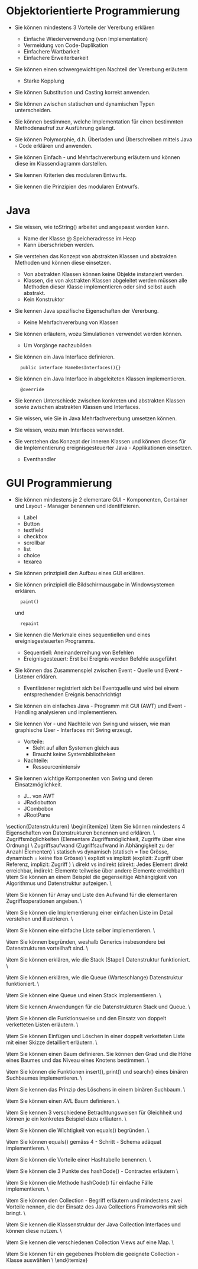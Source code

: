 # Objektorientierte Programmierung
* Sie können mindestens 3 Vorteile der Vererbung erklären

    * Einfache Wiederverwendung (von Implementation)
    * Vermeidung von Code-Duplikation
    * Einfachere Wartbarkeit
    * Einfachere Erweiterbarkeit

* Sie können einen schwergewichtigen Nachteil der Vererbung erläutern

    * Starke Kopplung

* Sie können Substitution und Casting korrekt anwenden.
* Sie können zwischen statischen und dynamischen Typen unterscheiden.
* Sie können bestimmen, welche Implementation für einen bestimmten Methodenaufruf zur Ausführung gelangt.
* Sie können Polymorphie, d.h. Überladen und Überschreiben mittels Java - Code erklären und anwenden.
* Sie können Einfach - und Mehrfachvererbung erläutern und können diese im Klassendiagramm darstellen.
* Sie kennen Kriterien des modularen Entwurfs.
* Sie kennen die Prinzipien des modularen Entwurfs.

# Java
* Sie wissen, wie toString() arbeitet und angepasst werden kann.

    * Name der Klasse \@ Speicheradresse im Heap
    * Kann überschrieben werden. 

* Sie verstehen das Konzept von abstrakten Klassen und abstrakten Methoden und können diese einsetzen.

    * Von abstrakten Klassen können keine Objekte instanziert werden.
    * Klassen, die von akstrakten Klassen abgeleitet werden müssen alle Methoden dieser Klasse implementieren oder sind selbst auch abstrakt.
    * Kein Konstruktor

* Sie kennen Java spezifische Eigenschaften der Vererbung.

    * Keine Mehrfachvererbung von Klassen

* Sie können erläutern, wozu Simulationen verwendet werden können.

    * Um Vorgänge nachzubilden

* Sie können ein Java Interface definieren.

        public interface NameDesInterfaces(){}

* Sie können ein Java Interface in abgeleiteten Klassen implementieren.
        
        @override

* Sie kennen Unterschiede zwischen konkreten und abstrakten Klassen sowie zwischen abstrakten Klassen und Interfaces.      
* Sie wissen, wie Sie in Java Mehrfachvererbung umsetzen können.      
* Sie wissen, wozu man Interfaces verwendet.      
* Sie verstehen das Konzept der inneren Klassen und können dieses für die Implementierung ereignisgesteuerter Java - Applikationen einsetzen. 

    * Eventhandler

# GUI Programmierung
* Sie können mindestens je 2 elementare GUI - Komponenten, Container und Layout - Manager benennen und identifizieren.

    * Label
    * Button
    * textfield
    * checkbox
    * scrollbar
    * list
    * choice
    * texarea
 
* Sie können prinzipiell den Aufbau eines GUI erklären.
* Sie können prinzipiell die Bildschirmausgabe in Windowsystemen erklären.

        paint()

    und

        repaint

* Sie kennen die Merkmale eines sequentiellen und eines ereignisgesteuerten Programms.

    * Sequentiell: Aneinanderreihung von Befehlen
    * Ereignisgesteuert: Erst bei Ereignis werden Befehle ausgeführt

* Sie können das Zusammenspiel zwischen Event - Quelle und Event - Listener erklären. 

    * Eventlistener registriert sich bei Eventquelle und wird bei einem entsprechenden Ereignis benachrichtigt

* Sie können ein einfaches Java - Programm mit GUI (AWT) und Event - Handling analysieren und implementieren.     
* Sie kennen Vor - und Nachteile von Swing und wissen, wie man graphische User - Interfaces mit Swing erzeugt.

    * Vorteile: 
        * Sieht auf allen Systemen gleich aus
        * Braucht keine Systembibliotheken 
    * Nachteile:
        * Ressourcenintensiv

* Sie kennen wichtige Komponenten von Swing und deren Einsatzmöglichkeit.

    * J... von AWT
    * JRadiobutton
    * JCombobox
    * JRootPane

\section{Datenstrukturen}
\begin{itemize}
  \item Sie können mindestens 4 Eigenschaften von Datenstrukturen benennen und erklären. \\
        Zugriffsmöglichkeiten (Elementare Zugriffsmöglichkeit, Zugriffe über eine Ordnung) \\
        Zugriffsaufwand (Zugriffsaufwand in Abhängigkeit zu der Anzahl Elementen) \\
        statisch vs dynamisch (statisch = fixe Grösse, dynamisch = keine fixe Grösse) \\
        explizit vs implizit (explizit: Zugriff über Referenz, implizit: Zugriff ) \\
        direkt vs indirekt (direkt: Jedes Element direkt erreichbar, indirekt: Elemente teilweise über andere Elemente erreichbar)
  \item Sie können an einem Beispiel die gegenseitige Abhängigkeit von Algorithmus und Datenstruktur aufzeigen. \\
        
  \item Sie können für Array und Liste den Aufwand für die elementaren Zugriffsoperationen angeben. \\
        
  \item Sie können die Implementierung einer einfachen Liste im Detail verstehen und illustrieren. \\
        
  \item Sie können eine einfache Liste selber implementieren. \\
        
  \item Sie können begründen, weshalb Generics insbesondere bei Datenstrukturen vorteilhaft sind. \\
        
  \item Sie können erklären, wie die Stack (Stapel) Datenstruktur funktioniert. \\
        
  \item Sie können erklären, wie die Queue (Warteschlange) Datenstruktur funktioniert. \\
        
  \item Sie können eine Queue und einen Stack implementieren. \\

  \item Sie kennen Anwendungen für die Datenstrukturen Stack und Queue. \\

  \item Sie können die Funktionsweise und den Einsatz von doppelt verketteten Listen erläutern. \\

  \item Sie können Einfügen und Löschen in einer doppelt verketteten Liste mit einer Skizze detailliert erläutern. \\

  \item Sie können einen Baum definieren. Sie können den Grad und die Höhe eines Baumes und das Niveau eines Knotens bestimmen. \\

  \item Sie können die Funktionen insert(), print() und search() eines binären Suchbaumes implementieren. \\

  \item Sie kennen das Prinzip des Löschens in einem binären Suchbaum. \\

  \item Sie können einen AVL Baum definieren. \\

  \item Sie kennen 3 verschiedene Betrachtungsweisen für Gleichheit und können je ein konkretes Beispiel dazu erläutern. \\

  \item Sie können die Wichtigkeit von equals() begründen. \\

  \item Sie können equals() gemäss 4 - Schritt - Schema adäquat implementieren. \\

  \item Sie können die Vorteile einer Hashtabelle benennen. \\

  \item Sie können die 3 Punkte des hashCode() - Contractes erläutern \\

  \item Sie können die Methode hashCode() für einfache Fälle implementieren. \\

  \item Sie können den Collection - Begriff erläutern und mindestens zwei Vorteile nennen, die der Einsatz des Java Collections Frameworks mit sich bringt. \\

  \item Sie kennen die Klassenstruktur der Java Collection Interfaces und können diese nutzen. \\

  \item Sie kennen die verschiedenen Collection Views auf eine Map. \\

  \item Sie können für ein gegebenes Problem die geeignete Collection - Klasse auswählen \\
\end{itemize}

